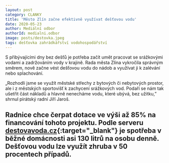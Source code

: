 ```yaml
---
layout: post
category: CLANKY
title: 'Město Zlín začne efektivně využívat dešťovou vodu'
date: 2020-05-23
author: Mediální odbor
authorId: medialni.odbor
image: posts/destovka.jpeg
tags: dešťovka zahrádkářství vodohospodářství 
---
```


S přibývajícími dny bez dešťů je potřeba začít umět pracovat se srážkovými vodami a zadržováním vody v krajině. Rada města Zlína vykročila správným směrem, nově začne vést dešťovou vodu do nádob a využívat ji k zalévání nebo splachování.

„Rozhodli jsme se využít městské střechy z bytových či nebytových prostor, ale i z městských sportovišť k zachycení srážkových vod. Podaří se nám tak ušetřit část nákladů a hlavně nenecháme vodu, které ubývá, bez užitku,” shrnul pirátský radní Jiří Jaroš.

Radnice chce čerpat dotace ve výši až 85% na financování tohoto projektu. Podle serveru [destovavoda.cz](https://www.destovavoda.cz){:target="_blank"} je spotřeba v běžné domácnosti asi 130 litrů na osobu denně. Dešťovou vodu lze využít zhruba v 50 procentech případů.
---
